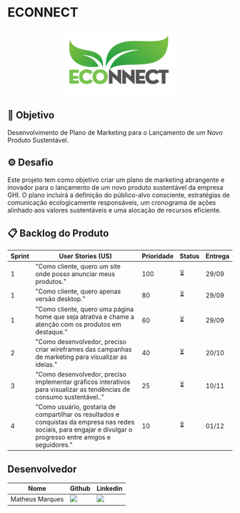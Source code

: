 # ECONNECT

<p align="center">
      <img src="/ECONNECT.png" alt="logo">

<span id="topo">
<p align="center">
  

## 🎯 Objetivo <a id="objetivo"></a>

Desenvolvimento de Plano de Marketing para o Lançamento de um Novo Produto Sustentável.

## ⚙ Desafio <a id="desafio"></a>

Este projeto tem como objetivo criar um plano de marketing abrangente e inovador para o lançamento de um novo produto sustentável da empresa GHI. O plano incluirá a definição do público-alvo consciente, estratégias de comunicação ecologicamente responsáveis, um cronograma de ações alinhado aos valores sustentáveis e uma alocação de recursos eficiente.

## 📋 Backlog do Produto <a id="backlog"></a>
| Sprint | User Stories (US) | Prioridade | Status | Entrega |
| ------ | -- | ---------- | ------ | ------- |
| 1 | "Como cliente, quero um site onde posso anunciar meus produtos." | 100 | ⏳ | 29/09 |
| 1 |"Como cliente, quero apenas versão desktop."| 80 | ⏳ | 29/09 |
| 1 |"Como cliente, quero uma página home que seja atrativa e chame a atenção com os produtos em destaque."| 60 | ⏳ | 29/09 |
| 2 |"Como desenvolvedor, preciso criar wireframes das campanhas de marketing para visualizar as ideias."| 40 | ⏳ | 20/10 |
| 3 |"Como desenvolvedor, preciso implementar gráficos interativos para visualizar as tendências de consumo sustentável.."| 25 | ⏳ | 10/11 |
| 4 |"Como usuário, gostaria de compartilhar os resultados e conquistas da empresa nas redes sociais, para engajar e divulgar o progresso entre amigos e seguidores."| 10 | ⏳ | 01/12 |

## Desenvolvedor <a id="equipe"></a>

| Nome | Github | Linkedin |
| ---- | ------ | -------- | 
| Matheus Marques |<a href="https://github.com/matmarquesx"><img src="https://img.shields.io/badge/GitHub-100000?style=for-the-badge&logo=github&logoColor=white"></a>| <a href="https://www.linkedin.com/in/matmarquesx/"><img src="https://img.shields.io/badge/LinkedIn-0077B5?style=for-the-badge&logo=linkedin&logoColor=white"></a> |


